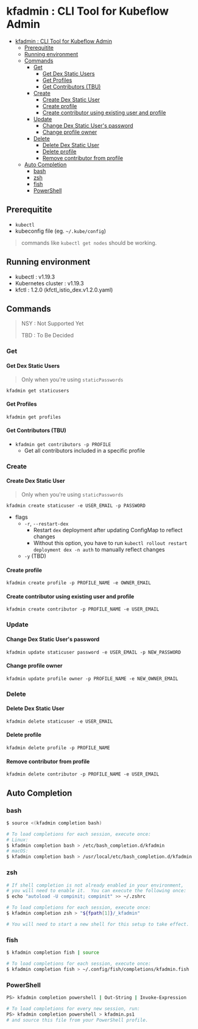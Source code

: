 
# kfadmin : CLI Tool for Kubeflow Admin

- [kfadmin : CLI Tool for Kubeflow Admin](#kfadmin--cli-tool-for-kubeflow-admin)
  - [Prerequitite](#prerequitite)
  - [Running environment](#running-environment)
  - [Commands](#commands)
    - [Get](#get)
      - [Get Dex Static Users](#get-dex-static-users)
      - [Get Profiles](#get-profiles)
      - [Get Contributors (TBU)](#get-contributors-tbu)
    - [Create](#create)
      - [Create Dex Static User](#create-dex-static-user)
      - [Create profile](#create-profile)
      - [Create contributor using existing user and profile](#create-contributor-using-existing-user-and-profile)
    - [Update](#update)
      - [Change Dex Static User's password](#change-dex-static-users-password)
      - [Change profile owner](#change-profile-owner)
    - [Delete](#delete)
      - [Delete Dex Static User](#delete-dex-static-user)
      - [Delete profile](#delete-profile)
      - [Remove contributor from profile](#remove-contributor-from-profile)
  - [Auto Completion](#auto-completion)
    - [bash](#bash)
    - [zsh](#zsh)
    - [fish](#fish)
    - [PowerShell](#powershell)

## Prerequitite

- `kubectl`
- kubeconfig file (eg. `~/.kube/config`)

> commands like `kubectl get nodes` should be working.

## Running environment

- kubectl : v1.19.3
- Kubernetes cluster : v1.19.3
- kfctl : 1.2.0 (kfctl_istio_dex.v1.2.0.yaml)

## Commands

> NSY : Not Supported Yet
>
> TBD : To Be Decided

### Get

#### Get Dex Static Users

> Only when you're using `staticPasswords`

`kfadmin get staticusers`

#### Get Profiles

`kfadmin get profiles`

#### Get Contributors (TBU)

- `kfadmin get contributors -p PROFILE`
  - Get all contributors included in a specific profile

### Create

#### Create Dex Static User

> Only when you're using `staticPasswords`

`kfadmin create staticuser -e USER_EMAIL -p PASSWORD`

- flags
    - `-r`, `--restart-dex`
        - Restart `dex` deployment after updating ConfigMap to reflect changes
        - Without this option, you have to run `kubectl rollout restart deployment dex -n auth` to manually reflect changes
    - `-y` (TBD)

#### Create profile

`kfadmin create profile -p PROFILE_NAME -e OWNER_EMAIL`

#### Create contributor using existing user and profile

`kfadmin create contributor -p PROFILE_NAME -e USER_EMAIL`

### Update

#### Change Dex Static User's password

`kfadmin update staticuser password -e USER_EMAIL -p NEW_PASSWORD`

#### Change profile owner

`kfadmin update profile owner -p PROFILE_NAME -e NEW_OWNER_EMAIL`

### Delete

#### Delete Dex Static User

`kfadmin delete staticuser -e USER_EMAIL`

#### Delete profile

`kfadmin delete profile -p PROFILE_NAME`

#### Remove contributor from profile

`kfadmin delete contributor -p PROFILE_NAME -e USER_EMAIL`

## Auto Completion

### bash

```bash
$ source <(kfadmin completion bash)

# To load completions for each session, execute once:
# Linux:
$ kfadmin completion bash > /etc/bash_completion.d/kfadmin
# macOS:
$ kfadmin completion bash > /usr/local/etc/bash_completion.d/kfadmin
```

### zsh

```bash
# If shell completion is not already enabled in your environment,
# you will need to enable it.  You can execute the following once:
$ echo "autoload -U compinit; compinit" >> ~/.zshrc

# To load completions for each session, execute once:
$ kfadmin completion zsh > "${fpath[1]}/_kfadmin"

# You will need to start a new shell for this setup to take effect.
```

### fish

```bash
$ kfadmin completion fish | source

# To load completions for each session, execute once:
$ kfadmin completion fish > ~/.config/fish/completions/kfadmin.fish
```

### PowerShell

```bash
PS> kfadmin completion powershell | Out-String | Invoke-Expression

# To load completions for every new session, run:
PS> kfadmin completion powershell > kfadmin.ps1
# and source this file from your PowerShell profile.
```
